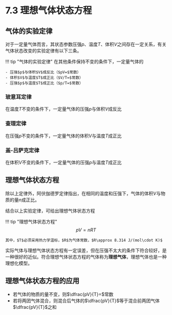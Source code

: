 # 7.3 理想气体状态方程

## 气体的实验定律

对于一定量气体而言，其状态参数压强$p$、温度$T$、体积$V$之间存在一定关系，有关气体状态改变的实验定律有以下三条。

!!! tip "气体的实验定律"
    在其他条件保持不变的条件下，一定量气体的

    - 压强$p$与体积$V$成反比（$pV=$常数）
    - 体积$V$与温度$T$成正比（$V/T=$常数）
    - 压强$p$与温度$T$成正比（$p/T=$常数）

### 玻意耳定律
在温度$T$不变的条件下，一定量气体的压强$p$与体积$V$成反比

### 查理定律
在压强$p$不变的条件下，一定量气体的体积$V$与温度$T$成正比

### 盖-吕萨克定律
在体积$V$不变的条件下，一定量气体的压强$p$与温度$T$成正比


## 理想气体状态方程

除以上定律外，阿伏伽德罗定律指出，在相同的温度和压强下，气体的体积$V$与物质的量$n$成正比。

结合以上实验定律，可给出理想气体状态方程

!!! tip "理想气体状态方程"
    $$pV=nRT$$

    其中，$T$必须采用热力学温标，$R$为气体常数，$R\approx 8.314 J/(mol\cdot K)$

实际气体与理想气体状态方程有一定误差，但在压强不太大的条件下符合较好，是一种很好的近似。符合理想气体状态方程的气体称为**理想气体**，理想气体也是一种理想化模型。

## 理想气体状态方程的应用

- 若气体的物质的量不变，则$\dfrac{pV}{T}=$常数
- 若将两团气体混合，则混合后气体的$\dfrac{pV}{T}$等于混合前两团气体$\dfrac{pV}{T}$之和